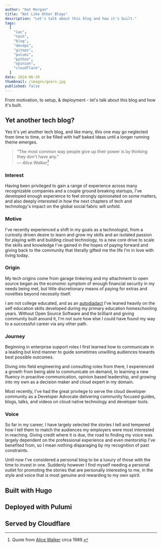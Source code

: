 ```yaml
---
author: "Kat Morgan"
title: "Not Like Other Blogs"
description: "Let's talk about this blog and how it's built."
tags:
  [
    "iac",
    "tech",
    "blog",
    "devops",
    "gitops",
    "pulumi",
    "python",
    "opinion",
    "cloudflare",
  ]
date: 2024-06-20
thumbnail: /images/gears.jpg
published: false
---
```


From motivation, to setup, & deployment - let's talk about this blog and how it's built.

<!--more-->

## Yet another tech blog?

Yes it's yet another tech blog, and like many, this one may go neglected from time to time, or be filled with half baked ideas until a longer running theme emerges.

> “The most common way people give up their power is by thinking they don't have any.”
> <br>
> — <cite>Alice Walker[^1]</cite>

[^1]: Quote from [Alice Walker](https://bigthink.com/words-of-wisdom/alice-walker-people-give-up-their-power-by-thinking-they-dont-have-any-2/) circa 1989.

### Interest

Having been privileged to gain a range of experience across many recognizable companies and a couple ground breaking startups, I've developed enough experience to feel strongly opinionated on some matters, and also deeply interested in how the next chapters of tech and technology's impact on the global social fabric will unfold.

### Motive

I've recently experienced a shift in my goals as a technologist, from a curiosity driven desire to learn and grow my skills and an isolated passion for playing with and building cloud technology, to a new core drive to scale the skills and knowledge I've gained in the hopes of paying forward and giving back to the community that literally gifted me the life I'm in love with living today.

### Origin

My tech origins come from garage tinkering and my attachment to open source began as the economic symptom of enough financial security in my needs being met, but little discretionary means of paying for extras and novelties beyond necessity itself.

I am not college educated, and as an [autodiadact](https://en.wikipedia.org/wiki/Autodidacticism) I've leaned heavily on the self education skills developed during my primary education homeschooling years. Without Open Source Software and the brilliant and giving community built around it, I'm not sure how else I could have found my way to a successful career via any other path.

### Journey

Beginning in enterprise support roles I first learned how to communicate in a leading but kind manner to guide sometimes unwilling audiences towards best possible outcomes.

Diving into field engineering and consulting roles from there, I experienced a growth from being able to communicate on demand, to learning a new fluency in proactive communication, opinion based leadership, and growing into my own as a decision maker and cloud expert in my domain.

Most recently, I've had the great privilege to serve the cloud developer community as a Developer Advocate delivering community focused guides, blogs, talks, and videos on cloud native technology and developer tools.

### Voice

So far in my career, I have largely selected the stories I tell and tempered how I tell them to match the audiences my employers were most interested in reaching. Giving credit where it is due, the road to finding my voice was largely dependent on the professional experience and even mentorship I've benefited from, so I mean nothing disparaging by my recognition of past constraints.

Until now I've considered a personal blog to be a luxury of those with the time to invest in one. Suddenly however I find myself needing a personal outlet for promoting the stories that are personally interesting to me, in the style and voice that is most genuine and rewarding to my own spirit.

## Built with Hugo

## Deployed with Pulumi

## Served by Cloudflare
